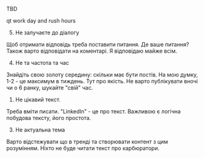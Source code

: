 TBD

qt work day and rush hours

5) Не залучаєте до діалогу

Щоб отримати відповідь треба поставити питання. Де ваше питання? Також варто відповідати на коментарі. Я відповідаю майже всім.

4) Не та частота та час

Знайдіть свою золоту середину: скільки має бути постів. На мою думку, 1-2 - це максимум в тиждень. Тут про якість. Не варто публікувати вночі чи о 6 ранку, шукайте "свій" час.

1) Не цікавий текст.

Треба вміти писати. "LinkedIn" - це про текст. Важливою є логічна побудова тексту, його простота.


3) Не актуальна тема

Варто відстежувати що в тренді та створювати контент з цим розумінням. Ніхто не буде читати текст про карбюратори.



